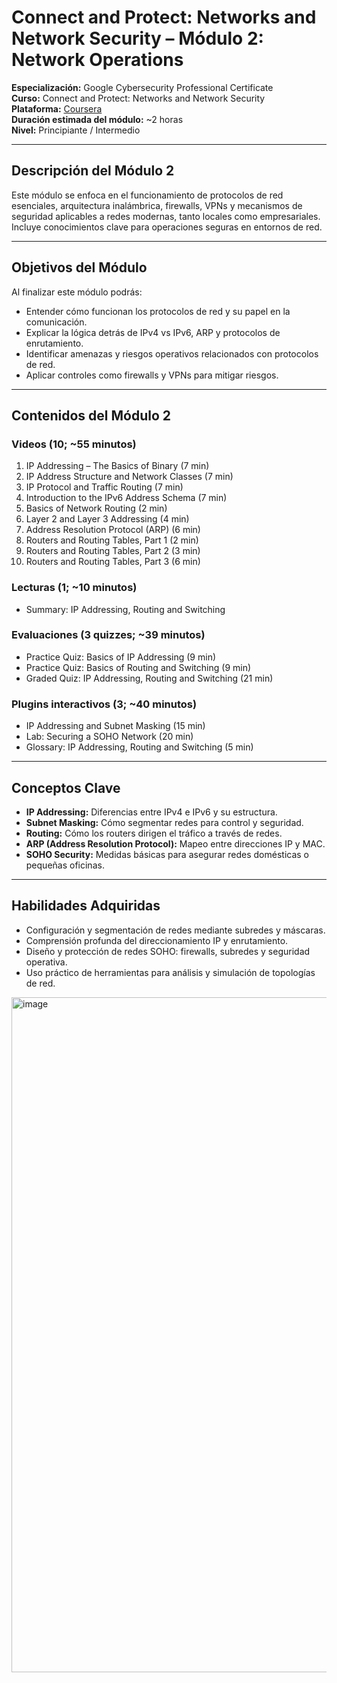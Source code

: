 # Connect and Protect: Networks and Network Security – Módulo 2: Network Operations

**Especialización:** Google Cybersecurity Professional Certificate  
**Curso:** Connect and Protect: Networks and Network Security  
**Plataforma:** [Coursera](https://www.coursera.org/learn/networks-and-network-security)  
**Duración estimada del módulo:** ~2 horas  
**Nivel:** Principiante / Intermedio

---

## Descripción del Módulo 2

Este módulo se enfoca en el funcionamiento de protocolos de red esenciales, arquitectura inalámbrica, firewalls, VPNs y mecanismos de seguridad aplicables a redes modernas, tanto locales como empresariales. Incluye conocimientos clave para operaciones seguras en entornos de red.

---

## Objetivos del Módulo

Al finalizar este módulo podrás:

- Entender cómo funcionan los protocolos de red y su papel en la comunicación.  
- Explicar la lógica detrás de IPv4 vs IPv6, ARP y protocolos de enrutamiento.  
- Identificar amenazas y riesgos operativos relacionados con protocolos de red.  
- Aplicar controles como firewalls y VPNs para mitigar riesgos.

---

## Contenidos del Módulo 2

### Videos (10; ~55 minutos)  
1. IP Addressing – The Basics of Binary (7 min)  
2. IP Address Structure and Network Classes (7 min)  
3. IP Protocol and Traffic Routing (7 min)  
4. Introduction to the IPv6 Address Schema (7 min)  
5. Basics of Network Routing (2 min)  
6. Layer 2 and Layer 3 Addressing (4 min)  
7. Address Resolution Protocol (ARP) (6 min)  
8. Routers and Routing Tables, Part 1 (2 min)  
9. Routers and Routing Tables, Part 2 (3 min)  
10. Routers and Routing Tables, Part 3 (6 min)

### Lecturas (1; ~10 minutos)  
- Summary: IP Addressing, Routing and Switching

### Evaluaciones (3 quizzes; ~39 minutos)  
- Practice Quiz: Basics of IP Addressing (9 min)  
- Practice Quiz: Basics of Routing and Switching (9 min)  
- Graded Quiz: IP Addressing, Routing and Switching (21 min)

### Plugins interactivos (3; ~40 minutos)  
- IP Addressing and Subnet Masking (15 min)  
- Lab: Securing a SOHO Network (20 min)  
- Glossary: IP Addressing, Routing and Switching (5 min)

---

## Conceptos Clave

- **IP Addressing:** Diferencias entre IPv4 e IPv6 y su estructura.  
- **Subnet Masking:** Cómo segmentar redes para control y seguridad.  
- **Routing:** Cómo los routers dirigen el tráfico a través de redes.  
- **ARP (Address Resolution Protocol):** Mapeo entre direcciones IP y MAC.  
- **SOHO Security:** Medidas básicas para asegurar redes domésticas o pequeñas oficinas.

---

## Habilidades Adquiridas

- Configuración y segmentación de redes mediante subredes y máscaras.  
- Comprensión profunda del direccionamiento IP y enrutamiento.  
- Diseño y protección de redes SOHO: firewalls, subredes y seguridad operativa.  
- Uso práctico de herramientas para análisis y simulación de topologías de red.

<img width="1920" height="1080" alt="image" src="https://github.com/user-attachments/assets/ce27637d-f01b-4d26-8ce7-a8a0a8ea1688" />

